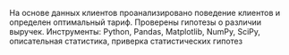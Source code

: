 На основе данных клиентов проанализировано поведение клиентов и определен оптимальный тариф. Проверены гипотезы о различии выручек. Инструменты: Python, Pandas, Matplotlib, NumPy, SciPy, описательная статистика, приверка статистических гипотез

